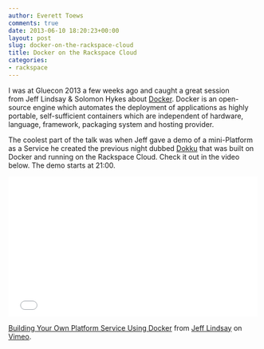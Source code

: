 ```yaml
---
author: Everett Toews
comments: true
date: 2013-06-10 18:20:23+00:00
layout: post
slug: docker-on-the-rackspace-cloud
title: Docker on the Rackspace Cloud
categories:
- rackspace
---
```


I was at Gluecon 2013 a few weeks ago and caught a great session from Jeff Lindsay & Solomon Hykes about [Docker](http://www.docker.io/). Docker is an open-source engine which automates the deployment of applications as highly portable, self-sufficient containers which are independent of hardware, language, framework, packaging system and hosting provider.

The coolest part of the talk was when Jeff gave a demo of a mini-Platform as a Service he created the previous night dubbed [Dokku](https://github.com/progrium/dokku) that was built on Docker and running on the Rackspace Cloud. Check it out in the video below. The demo starts at 21:00.

<div class="img-center"><iframe src="//player.vimeo.com/video/67284401" width="500" height="281" frameborder="0" webkitallowfullscreen mozallowfullscreen allowfullscreen></iframe> <p><a href="http://vimeo.com/67284401">Building Your Own Platform Service Using Docker</a> from <a href="http://vimeo.com/progrium">Jeff Lindsay</a> on <a href="https://vimeo.com">Vimeo</a>.</p></div>
